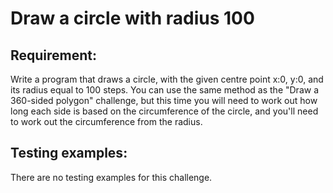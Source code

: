 # Draw a circle with radius 100

## Requirement:

Write a program that draws a circle, with the given centre point x:0, y:0, and its radius equal to 100 steps.
You can use the same method as the "Draw a 360-sided polygon" challenge, but this time you will need to work out how long each side is based on the circumference of the circle, and you'll need to work out the circumference from the radius.

## Testing examples:

There are no testing examples for this challenge.

